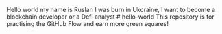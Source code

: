 Hello world my name is Ruslan I was burn in Ukcraine, I want to become a blockchain developer or a Defi analyst # hello-world
This repository is for practising the GitHub Flow and earn more green squares!
